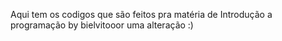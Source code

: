 Aqui tem os codigos que são feitos pra matéria de Introdução a programação 
by bielvitooor
uma alteração :)